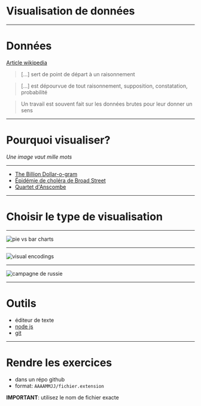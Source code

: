 # Visualisation de données

---

# Données

[Article wikipedia](https://fr.wikipedia.org/wiki/Donn%C3%A9e)

> [...] sert de point de départ à un raisonnement

> [...] est dépourvue de tout raisonnement, supposition, constatation, probabilité

> Un travail est souvent fait sur les données brutes pour leur donner un sens

---

# Pourquoi visualiser?

*Une image vaut mille mots*

---

* [The Billion Dollar-o-gram](https://informationisbeautiful.net/visualizations/the-billion-dollar-o-gram-2009/)
* [Épidémie de choléra de Broad Street](https://fr.wikipedia.org/wiki/%C3%89pid%C3%A9mie_de_chol%C3%A9ra_de_Broad_Street)
* [Quartet d'Anscombe](https://observablehq.com/@idris-maps/quartet-danscombe)

---

# Choisir le type de visualisation

---

![pie vs bar charts](https://upload.wikimedia.org/wikipedia/commons/b/b4/Piecharts.svg)

---

![visual encodings](http://complexdiagrams.com/wp-content/2012/01/VisualPropertiesTable2.gif)

---

![campagne de russie](https://camo.githubusercontent.com/07ebfca547c1ee14c900e147c7f49529008f99f2d41ca479fbe768d32ef5edc2/68747470733a2f2f75706c6f61642e77696b696d656469612e6f72672f77696b6970656469612f636f6d6d6f6e732f322f32392f4d696e6172642e706e67)

---

# Outils

* éditeur de texte
* [node js](https://nodejs.org/en/)
* [git](https://git-scm.com/)

---

# Rendre les exercices

* dans un répo github
* format: `AAAAMMJJ/fichier.extension`

**IMPORTANT**: utilisez le nom de fichier exacte
